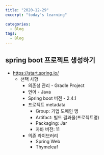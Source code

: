 ```yaml
---
title: "2020-12-29"
excerpt: "today's learning"

categories:
  - Blog
tags:
  - Blog
---
```


## spring boot 프로젝트 생성하기  
  * https://start.spring.io/  
    * 선택 사항  
      * 의존성 관리 - Gradle Project  
      * 언어 - Java  
      * Spring boot 버전 - 2.4.1  
      * 프로젝트 metadata
        * Group: 기업 도메인 명  
        * Artifact: 빌드 결과물(프로젝트명)  
        * Packaging: Jar  
        * 자바 버전: 11  
      * 의존 라이브러리
        * Spring Web  
        * Thymeleaf  
